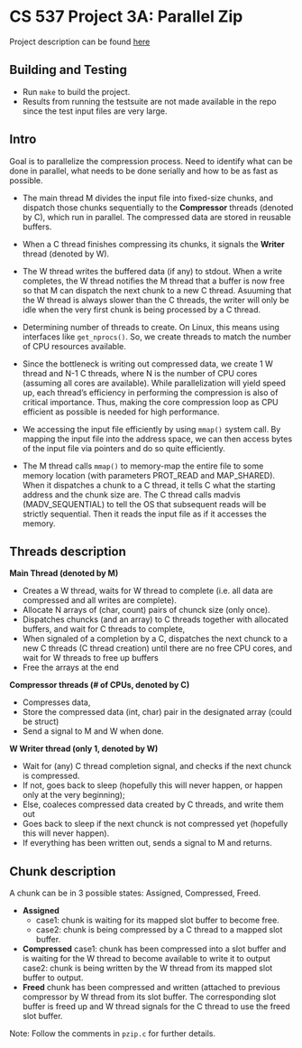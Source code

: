 # CS 537 Project 3A: Parallel Zip

Project description can be found [here](https://pages.cs.wisc.edu/~remzi/Classes/537/Fall2021/Projects/p3a.html)

## Building and Testing

- Run `make` to build the project.
- Results from running the testsuite are not made available in the repo since the test input files are very large.

## Intro

Goal is to parallelize the compression process. Need to identify what can be done in parallel, what needs to be done serially and how to be as fast as possible.

- The main thread M divides the input file into fixed-size chunks, and dispatch those chunks sequentially to the **Compressor** threads (denoted by C), which run in parallel. The compressed data are stored in reusable buffers.

- When a C thread finishes compressing its chunks, it signals the **Writer** thread (denoted by W).

- The W thread writes the buffered data (if any) to stdout. When a write completes, the W thread notifies the M thread that a buffer is now free so that M can dispatch the next chunk to a new C thread. Asuuming that the W thread is always slower than the C threads, the writer will only be idle when the very first chunk is being processed by a C thread.

- Determining number of threads to create. On Linux, this means using interfaces like `get_nprocs()`. So, we create threads to match the number of CPU resources available.

- Since the bottleneck is writing out compressed data, we create 1 W thread and N-1 C threads, where N is the number of CPU cores (assuming all cores are available). While parallelization will yield speed up, each thread’s efficiency in performing the compression is also of critical importance. Thus, making the core compression loop as CPU efficient as possible is needed for high performance.

- We accessing the input file efficiently by using `mmap()` system call. By mapping the input file into the address space, we can then access bytes of the input file via pointers and do so quite efficiently.

- The M thread calls `mmap()` to memory-map the entire file to some memory location (with parameters PROT_READ and MAP_SHARED). When it dispatches a chunk to a C thread, it tells C what the starting address and the chunk size are. The C thread calls madvis (MADV_SEQUENTIAL) to tell the OS that subsequent reads will be strictly sequential. Then it reads the input file as if it accesses the memory.

## Threads description

**Main Thread (denoted by M)** 
- Creates a W thread, waits for W thread to complete (i.e. all data are compressed and all writes are complete).
- Allocate N arrays of (char, count) pairs of chunck size (only once).
- Dispatches chuncks (and an array) to C threads together with allocated buffers, and wait for C threads to complete,
- When signaled of a completion by a C, dispatches the next chunck to a new C threads (C thread creation) until there are no free CPU cores, and wait for W threads to free up buffers
- Free the arrays at the end

**Compressor threads (# of CPUs, denoted by C)**
- Compresses data,
- Store the compressed data (int, char) pair in the designated array (could be struct)
- Send a signal to M and W when done.

**W Writer thread (only 1, denoted by W)**
- Wait for (any) C thread completion signal, and checks if the next chunck is compressed.
- If not, goes back to sleep (hopefully this will never happen, or happen only at the very beginning);
- Else, coaleces compressed data created by C threads, and write them out
- Goes back to sleep if the next chunck is not compressed yet (hopefully this will never happen).
- If everything has been written out, sends a signal to M and returns.

## Chunk description

A chunk can be in 3 possible states: Assigned, Compressed, Freed.
- **Assigned** 
    * case1: chunk is waiting for its mapped slot buffer to become free.
    * case2: chunk is being compressed by a C thread to a mapped slot buffer.
- **Compressed** 
    case1: chunk has been compressed into a slot buffer and is waiting for the W thread to become available to write it to output
    case2: chunk is being written by the W thread from its mapped slot buffer to output.
- **Freed**
    chunk has been compressed and written (attached to previous compressor by W thread from its slot buffer. The corresponding slot 
    buffer is freed up and W thread signals for the C thread to use the freed slot buffer.

Note: Follow the comments in `pzip.c` for further details.